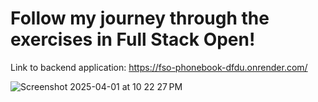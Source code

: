 # Follow my journey through the exercises in Full Stack Open!

Link to backend application: https://fso-phonebook-dfdu.onrender.com/

![Screenshot 2025-04-01 at 10 22 27 PM](https://github.com/user-attachments/assets/d2630400-40e3-4a97-ba16-fc006c4fb42f)
